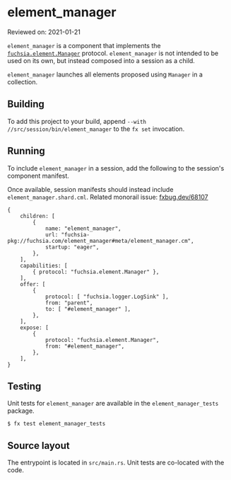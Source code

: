 # element_manager

Reviewed on: 2021-01-21

`element_manager` is a component that implements the
[`fuchsia.element.Manager`](//sdk/fidl/fuchsia.element/element_manager.fidl)
protocol. `element_manager` is not intended to be used on its own, but instead
composed into a session as a child.

`element_manager` launches all elements proposed using `Manager` in
a collection.

## Building

To add this project to your build, append
`--with //src/session/bin/element_manager` to the `fx set` invocation.

## Running

To include `element_manager` in a session, add the following to the session's
component manifest.

Once available, session manifests should instead include
`element_manager.shard.cml`. Related monorail issue:
[fxbug.dev/68107](fxbug.dev/68107)

```
{
    children: [
        {
            name: "element_manager",
            url: "fuchsia-pkg://fuchsia.com/element_manager#meta/element_manager.cm",
            startup: "eager",
        },
    ],
    capabilities: [
        { protocol: "fuchsia.element.Manager" },
    ],
    offer: [
        {
            protocol: [ "fuchsia.logger.LogSink" ],
            from: "parent",
            to: [ "#element_manager" ],
        },
    ],
    expose: [
        {
            protocol: "fuchsia.element.Manager",
            from: "#element_manager",
        },
    ],
}
```

## Testing

Unit tests for `element_manager` are available in the `element_manager_tests`
package.

```
$ fx test element_manager_tests
```

## Source layout

The entrypoint is located in `src/main.rs`. Unit tests are co-located with the code.
